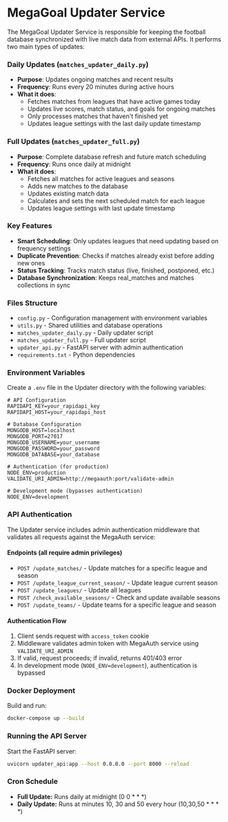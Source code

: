 # MegaGoal Updater Service

The MegaGoal Updater Service is responsible for keeping the football database synchronized with live match data from external APIs. It performs two main types of updates:

### Daily Updates (`matches_updater_daily.py`)

- **Purpose**: Updates ongoing matches and recent results
- **Frequency**: Runs every 20 minutes during active hours
- **What it does**:
  - Fetches matches from leagues that have active games today
  - Updates live scores, match status, and goals for ongoing matches
  - Only processes matches that haven't finished yet
  - Updates league settings with the last daily update timestamp

### Full Updates (`matches_updater_full.py`)

- **Purpose**: Complete database refresh and future match scheduling
- **Frequency**: Runs once daily at midnight
- **What it does**:
  - Fetches all matches for active leagues and seasons
  - Adds new matches to the database
  - Updates existing match data
  - Calculates and sets the next scheduled match for each league
  - Updates league settings with last update timestamp

### Key Features

- **Smart Scheduling**: Only updates leagues that need updating based on frequency settings
- **Duplicate Prevention**: Checks if matches already exist before adding new ones
- **Status Tracking**: Tracks match status (live, finished, postponed, etc.)
- **Database Synchronization**: Keeps real_matches and matches collections in sync

### Files Structure

- `config.py` - Configuration management with environment variables
- `utils.py` - Shared utilities and database operations
- `matches_updater_daily.py` - Daily updater script
- `matches_updater_full.py` - Full updater script
- `updater_api.py` - FastAPI server with admin authentication
- `requirements.txt` - Python dependencies

### Environment Variables

Create a `.env` file in the Updater directory with the following variables:

```
# API Configuration
RAPIDAPI_KEY=your_rapidapi_key
RAPIDAPI_HOST=your_rapidapi_host

# Database Configuration
MONGODB_HOST=localhost
MONGODB_PORT=27017
MONGODB_USERNAME=your_username
MONGODB_PASSWORD=your_password
MONGODB_DATABASE=your_database

# Authentication (for production)
NODE_ENV=production
VALIDATE_URI_ADMIN=http://megaauth:port/validate-admin

# Development mode (bypasses authentication)
NODE_ENV=development
```

### API Authentication

The Updater service includes admin authentication middleware that validates all requests against the MegaAuth service:

#### Endpoints (all require admin privileges)
- `POST /update_matches/` - Update matches for a specific league and season
- `POST /update_league_current_season/` - Update league current season
- `POST /update_leagues/` - Update all leagues
- `POST /check_available_seasons/` - Check and update available seasons
- `POST /update_teams/` - Update teams for a specific league and season

#### Authentication Flow
1. Client sends request with `access_token` cookie
2. Middleware validates admin token with MegaAuth service using `VALIDATE_URI_ADMIN`
3. If valid, request proceeds; if invalid, returns 401/403 error
4. In development mode (`NODE_ENV=development`), authentication is bypassed

### Docker Deployment

Build and run:

```bash
docker-compose up --build
```

### Running the API Server

Start the FastAPI server:

```bash
uvicorn updater_api:app --host 0.0.0.0 --port 8000 --reload
```

### Cron Schedule

- **Full Update:** Runs daily at midnight (0 0 * * *)
- **Daily Update:** Runs at minutes 10, 30 and 50 every hour (10,30,50 * * * *)
